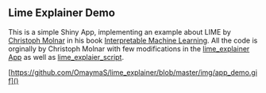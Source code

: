 ## Lime Explainer Demo

This is a simple Shiny App, implementing an example about LIME by [Christoph Molnar](https://github.com/christophM) in his book [Interpretable Machine Learning](https://christophm.github.io/interpretable-ml-book/lime.html). All the code is orginally by Christoph Molnar with few modifications in the [lime_explainer App](https://github.com/OmaymaS/lime_explainer/tree/master/lime_explainer_shiny) as well as [lime_explaier_script](https://github.com/OmaymaS/lime_explainer/blob/master/R/lime_explainer_script.R).


[https://github.com/OmaymaS/lime_explainer/blob/master/img/app_demo.gif]()